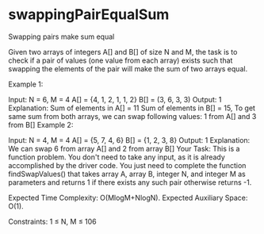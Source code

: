 # swappingPairEqualSum


Swapping pairs make sum equal 

 
Given two arrays of integers A[] and B[] of size N and M, the task is to check if a pair of values (one value from each array) exists such that swapping the elements of the pair will make the sum of two arrays equal.

 

Example 1:

Input: N = 6, M = 4
A[] = {4, 1, 2, 1, 1, 2}
B[] = (3, 6, 3, 3)
Output: 1
Explanation: Sum of elements in A[] = 11
Sum of elements in B[] = 15, To get same 
sum from both arrays, we can swap following 
values: 1 from A[] and 3 from B[]
Example 2:

Input: N = 4, M = 4
A[] = {5, 7, 4, 6}
B[] = {1, 2, 3, 8}
Output: 1
Explanation: We can swap 6 from array 
A[] and 2 from array B[]
Your Task:
This is a function problem. You don't need to take any input, as it is already accomplished by the driver code. You just need to complete the function findSwapValues() that takes array A, array B, integer N, and integer M as parameters and returns 1 if there exists any such pair otherwise returns -1.

 

Expected Time Complexity: O(MlogM+NlogN).
Expected Auxiliary Space: O(1).

 

Constraints:
1 ≤ N, M ≤ 106
